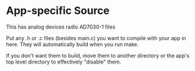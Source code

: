 # App-specific Source

This has analog devices radio AD7030-1 files

Put any .h or .c files (besides main.c) you want to compile with your app in here. They will automatically build when you run make.

If you don't want them to build, move them to another directory or the app's top level directory to effectively "disable" them.
